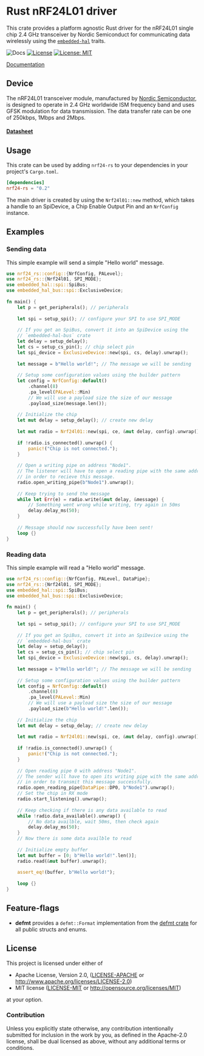 # Rust nRF24L01 driver
This crate provides a platform agnostic Rust driver for the nRF24L01 single chip 2.4 GHz
transceiver by Nordic Semiconduct for communicating data wirelessly using the [`embedded-hal`](https://github.com/rust-embedded/embedded-hal) traits.

![Docs](https://docs.rs/nrf24-rs/badge.svg)
[![License](https://img.shields.io/badge/License-Apache%202.0-brightgreen.svg)](LICENSE-APACHE)
[![License: MIT](https://img.shields.io/badge/License-MIT-yellow.svg)](LICENSE-MIT)

[Documentation](https://docs.rs/nrf24-rs/)

## Device
The nRF24L01 transceiver module, manufactured by [Nordic Semiconductor](https://www.nordicsemi.com), is designed to operate in 2.4 GHz worldwide ISM frequency band and uses GFSK modulation for data transmission.
The data transfer rate can be one of 250kbps, 1Mbps and 2Mbps.
#### [Datasheet](https://www.sparkfun.com/datasheets/Components/nRF24L01_prelim_prod_spec_1_2.pdf)

## Usage
This crate can be used by adding `nrf24-rs` to your dependencies in your project's `Cargo.toml`.
                                                                                                                                      
```toml
[dependencies]
nrf24-rs = "0.2"
```
                                                                                                                                      
The main driver is created by using the `Nrf24l01::new` method, which takes a handle to an
SpiDevice, a Chip Enable Output Pin and an `NrfConfig` instance.
                                                                                                                                      
## Examples
                                                                                                                                      
### Sending data
This simple example will send a simple "Hello world" message.
```rust
use nrf24_rs::config::{NrfConfig, PALevel};
use nrf24_rs::{Nrf24l01, SPI_MODE};
use embedded_hal::spi::SpiBus;
use embedded_hal_bus::spi::ExclusiveDevice;
                                                                                                                                      
fn main() {
    let p = get_peripherals(); // peripherals
                                                                                                                                      
    let spi = setup_spi(); // configure your SPI to use SPI_MODE
    
    // If you get an SpiBus, convert it into an SpiDevice using the
    // `embedded-hal-bus` crate
    let delay = setup_delay();
    let cs = setup_cs_pin(); // chip select pin
    let spi_device = ExclusiveDevice::new(spi, cs, delay).unwrap();
                                                                                                                                      
    let message = b"Hello world!"; // The message we will be sending
                                                                                                                                      
    // Setup some configuration values using the builder pattern
    let config = NrfConfig::default()
        .channel(8)
        .pa_level(PALevel::Min)
        // We will use a payload size the size of our message
        .payload_size(message.len());
                                                                                                                                      
    // Initialize the chip
    let mut delay = setup_delay(); // create new delay
                                                                                                                                      
    let mut radio = Nrf24l01::new(spi, ce, &mut delay, config).unwrap();
                                                                                                                                      
    if !radio.is_connected().unwrap() {
        panic!("Chip is not connected.");
    }
                                                                                                                                      
    // Open a writing pipe on address "Node1".
    // The listener will have to open a reading pipe with the same address
    // in order to recieve this message.
    radio.open_writing_pipe(b"Node1").unwrap();
                                                                                                                                      
    // Keep trying to send the message
    while let Err(e) = radio.write(&mut delay, &message) {
        // Something went wrong while writing, try again in 50ms
        delay.delay_ms(50);
    }
                                                                                                                                      
    // Message should now successfully have been sent!
    loop {}
}
```
                                                                                                                                      
                                                                                                                                      
### Reading data
This simple example will read a "Hello world" message.
```rust
use nrf24_rs::config::{NrfConfig, PALevel, DataPipe};
use nrf24_rs::{Nrf24l01, SPI_MODE};
use embedded_hal::spi::SpiBus;
use embedded_hal_bus::spi::ExclusiveDevice;
                                                                                                                                      
fn main() {
    let p = get_peripherals(); // peripherals
                                                                                                                                      
    let spi = setup_spi(); // configure your SPI to use SPI_MODE
    
    // If you get an SpiBus, convert it into an SpiDevice using the
    // `embedded-hal-bus` crate
    let delay = setup_delay();
    let cs = setup_cs_pin(); // chip select pin
    let spi_device = ExclusiveDevice::new(spi, cs, delay).unwrap();
                                                                                                                                      
    let message = b"Hello world!"; // The message we will be sending
                                                                                                                                      
    // Setup some configuration values using the builder pattern
    let config = NrfConfig::default()
        .channel(8)
        .pa_level(PALevel::Min)
        // We will use a payload size the size of our message
        .payload_size(b"Hello world!".len());
                                                                                                                                      
    // Initialize the chip
    let mut delay = setup_delay; // create new delay
                                                                                                                                      
    let mut radio = Nrf24l01::new(spi, ce, &mut delay, config).unwrap();
                                                                                                                                      
    if !radio.is_connected().unwrap() {
        panic!("Chip is not connected.");
    }
                                                                                                                                      
    // Open reading pipe 0 with address "Node1".
    // The sender will have to open its writing pipe with the same address
    // in order to transmit this message successfully.
    radio.open_reading_pipe(DataPipe::DP0, b"Node1").unwrap();
    // Set the chip in RX mode
    radio.start_listening().unwrap();
                                                                                                                                      
    // Keep checking if there is any data available to read
    while !radio.data_available().unwrap() {
        // No data availble, wait 50ms, then check again
        delay.delay_ms(50);
    }
    // Now there is some data availble to read
                                                                                                                                      
    // Initialize empty buffer
    let mut buffer = [0; b"Hello world!".len()];
    radio.read(&mut buffer).unwrap();
                                                                                                                                      
    assert_eq!(buffer, b"Hello world!");
                                                                                                                                      
    loop {}
}
```
                                                                                                                                      
## Feature-flags
                                                                                                                                      
- **defmt** provides a `defmt::Format` implementation from the [defmt crate](https://docs.rs/defmt) for all public structs and enums.

## License

This project is licensed under either of

 * Apache License, Version 2.0, ([LICENSE-APACHE](LICENSE-APACHE) or http://www.apache.org/licenses/LICENSE-2.0)
 * MIT license ([LICENSE-MIT](LICENSE-MIT) or http://opensource.org/licenses/MIT)

at your option.

### Contribution

Unless you explicitly state otherwise, any contribution intentionally
submitted for inclusion in the work by you, as defined in the Apache-2.0
license, shall be dual licensed as above, without any additional terms or
conditions.
